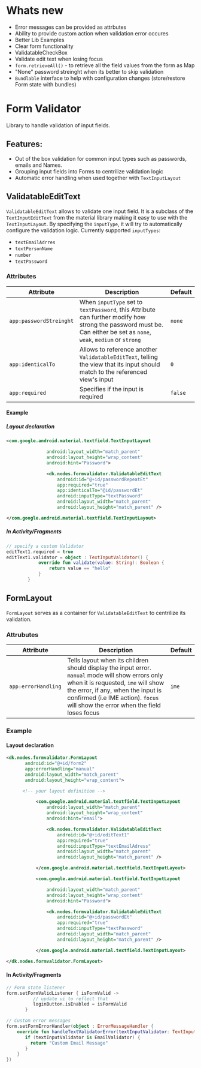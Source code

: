 # Whats new
  - Error messages can be provided as attrbutes
  - Ability to provide custom action when validation error occures
  - Better Lib Examples
  - Clear form functionality
  - ValidatableCheckBox
  - Validate edit text when losing focus
  - `form.retrieveAll()` - to retrieve all the field values from the form as Map
  - "None" password streinght when its better to skip validation
  - `Bundlable` interface to help with configuration changes (store/restore Form state with bundles)


# Form Validator
Library to handle validation of input fields.

## Features:
  - Out of the box validation for common input types such as passwords, emails and Names.
  - Grouping input fields into Forms to centrilize validation logic
  - Automatic error handling when used together with `TextInputLayout`



## ValidatableEditText
`ValidatableEditText` allows to validate one input field. It is a subclass of the `TextInputEditText` from the material library making it easy to use with the `TextInputLayout`. By specifying the `inputType`, it will try to automatically configure the validation logic. Currently supported `inputTypes`:
  - `textEmailAdrres`
  - `textPersonName`
  - `number`
  - `textPassword`


### Attributes

  | Attribute | Description | Default |
  | --- | --- | --- |
  | `app:passwordStreinght` | When `inputType` set to `textPassword`, this Attribute can further modify how strong the password must be. Can either be set as `none`, `weak`, `medium` or `strong` | `none` |
  | `app:identicalTo` | Allows to reference another `ValidatableEditText`, telling the view that its input should match to the referenced view's input  | `0` |
  | `app:required` | Specifies if the input is required  | `false` |

#### Example

##### Layout declaration
```xml
<com.google.android.material.textfield.TextInputLayout

               android:layout_width="match_parent"
               android:layout_height="wrap_content"
               android:hint="Password">

               <dk.nodes.formvalidator.ValidatableEditText
                   android:id="@+id/passwordRepeatEt"
                   app:required="true"
                   app:identicalTo="@id/passwordEt"
                   android:inputType="textPassword"
                   android:layout_width="match_parent"
                   android:layout_height="match_parent" />

</com.google.android.material.textfield.TextInputLayout>
 ```

##### In Activity/Fragments

```kotlin
// specify a custom Validator
editText1.required = true
editText1.validator = object : TextInputValidator() {
            override fun validate(value: String): Boolean {
                return value == "hello"
            }
        }

```



## FormLayout
`FormLayout` serves as a container for `ValidatableEditText` to centrilize its validation.

### Attrubutes

| Attribute | Description | Default |
| --- | --- | --- |
| `app:errorHandling` | Tells layout when its children should display the input error. `manual` mode will show errors only when it is requested, `ime` will show the error, if any, when the input is confirmed (i.e IME action). `focus` will show the error when the field loses focus  | `ime` |

### Example

#### Layout declaration

```xml
<dk.nodes.formvalidator.FormLayout
       android:id="@+id/form2"
       app:errorHandling="manual"
       android:layout_width="match_parent"
       android:layout_height="wrap_content">

      <!-- your layout definition -->

           <com.google.android.material.textfield.TextInputLayout
               android:layout_width="match_parent"
               android:layout_height="wrap_content"
               android:hint="email">

               <dk.nodes.formvalidator.ValidatableEditText
                   android:id="@+id/editText1"
                   app:required="true"
                   android:inputType="textEmailAdress"
                   android:layout_width="match_parent"
                   android:layout_height="match_parent" />

           </com.google.android.material.textfield.TextInputLayout>

           <com.google.android.material.textfield.TextInputLayout

               android:layout_width="match_parent"
               android:layout_height="wrap_content"
               android:hint="Password">

               <dk.nodes.formvalidator.ValidatableEditText
                   android:id="@+id/passwordEt"
                   app:required="true"
                   android:inputType="textPassword"
                   android:layout_width="match_parent"
                   android:layout_height="match_parent" />

           </com.google.android.material.textfield.TextInputLayout>

</dk.nodes.formvalidator.FormLayout>


```

#### In Activity/Fragments
```kotlin
// Form state listener
form.setFormValidListener { isFormValid ->
          // update ui to reflect that
          loginButton.isEnabled = isFormValid
       }

// Custom error messages
form.setFormErrorHandler(object : ErrorMessageHandler {
    override fun handleTextValidatorError(textInputValidator: TextInputValidator): String {
       if (textInputValidator is EmailValidator) {
         return "Custom Email Message"
       }
    }
})
```
